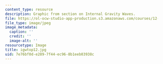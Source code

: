 ```yaml
---
content_type: resource
description: Graphic from section on Internal Gravity Waves.
file: https://ol-ocw-studio-app-production.s3.amazonaws.com/courses/12-802-wave-motions-in-the-ocean-and-atmosphere-spring-2004/7e76bf0de2897f44ec968b1eeb03938c_igwtop12.jpg
file_type: image/jpeg
image_metadata:
  caption: ''
  credit: ''
  image-alt: ''
resourcetype: Image
title: igwtop12.jpg
uid: 7e76bf0d-e289-7f44-ec96-8b1eeb03938c
---
```

